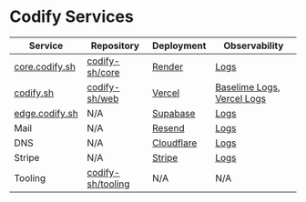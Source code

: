 # Codify Services

| Service  | Repository | Deployment | Observability
| -------- | ---------- | ----------- | -----------
| [core.codify.sh](https://core.codify.sh)     | [codify-sh/core](https://github.com/codify-sh/core) | [Render](https://dashboard.render.com/web/srv-ctfl5hl2ng1s738koivg/events) | [Logs](https://dashboard.render.com/web/srv-ctfl5hl2ng1s738koivg/logs)
| [codify.sh](https://codify.sh) | [codify-sh/web](https://github.com/codify-sh/web) | [Vercel](https://vercel.com/codify-sh/web/deployments) | [Baselime Logs](https://console.baselime.io/codify-sh/vercel-codify-sh/default/home?requests={%22filters%22:%22[]%22,%22from%22:%221734297458004%22,%22to%22:%221734301058004%22}&view=requests), [Vercel Logs](https://vercel.com/codify-sh/web/logs?selectedLogId=zrwbs-1734301700144-ae2f22fe8dd1)
| [edge.codify.sh](https://edge.codify.sh) | N/A | [Supabase](https://supabase.com/dashboard/project/ufebcvbnfoopvrssncfv) | [Logs](https://supabase.com/dashboard/project/ufebcvbnfoopvrssncfv/logs/explorer)
| Mail | N/A | [Resend](https://resend.com/emails) | [Logs](https://resend.com/logs)
| DNS | N/A | [Cloudflare](https://dash.cloudflare.com/3fdc57d9c28cf7f48aac59bb47c02b0b/codify.sh/dns/records) | [Logs](https://dash.cloudflare.com/3fdc57d9c28cf7f48aac59bb47c02b0b/codify.sh/dns/analytics)
| Stripe | N/A | [Stripe](https://dashboard.stripe.com/test/dashboard) | [Logs](https://dashboard.stripe.com/test/payments)
| Tooling | [codify-sh/tooling](https://github.com/codify-sh/tooling) | N/A | N/A |
